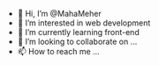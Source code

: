 - 👋 Hi, I’m @MahaMeher
- 👀 I’m interested in web development 
- 🌱 I’m currently learning front-end 
- 💞️ I’m looking to collaborate on ...
- 📫 How to reach me ...

<!---
MahaMeher/MahaMeher is a ✨ special ✨ repository because its `README.md` (this file) appears on your GitHub profile.
You can click the Preview link to take a look at your changes.
--->
